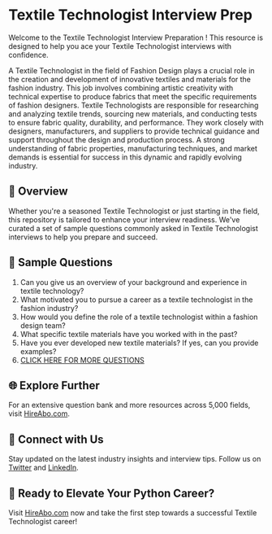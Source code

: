 # Textile Technologist Interview Prep

Welcome to the Textile Technologist Interview Preparation ! This resource is designed to help you ace your Textile Technologist interviews with confidence.

A Textile Technologist in the field of Fashion Design plays a crucial role in the creation and development of innovative textiles and materials for the fashion industry. This job involves combining artistic creativity with technical expertise to produce fabrics that meet the specific requirements of fashion designers. Textile Technologists are responsible for researching and analyzing textile trends, sourcing new materials, and conducting tests to ensure fabric quality, durability, and performance. They work closely with designers, manufacturers, and suppliers to provide technical guidance and support throughout the design and production process. A strong understanding of fabric properties, manufacturing techniques, and market demands is essential for success in this dynamic and rapidly evolving industry.

## 🚀 Overview

Whether you're a seasoned Textile Technologist or just starting in the field, this repository is tailored to enhance your interview readiness. We've curated a set of sample questions commonly asked in Textile Technologist interviews to help you prepare and succeed.

## 📝 Sample Questions

1. Can you give us an overview of your background and experience in textile technology?
2. What motivated you to pursue a career as a textile technologist in the fashion industry?
3. How would you define the role of a textile technologist within a fashion design team?
4. What specific textile materials have you worked with in the past?
5. Have you ever developed new textile materials? If yes, can you provide examples?
6. [CLICK HERE FOR MORE QUESTIONS](https://hireabo.com/job/6_1_16/Textile%20Technologist)

## 🌐 Explore Further

For an extensive question bank and more resources across 5,000 fields, visit [HireAbo.com](https://www.hireabo.com).

## 📱 Connect with Us

Stay updated on the latest industry insights and interview tips. Follow us on [Twitter](https://twitter.com/hireabo) and [LinkedIn](https://www.linkedin.com/in/hire-abo-3609972a8/).

## 🚀 Ready to Elevate Your Python Career?

Visit [HireAbo.com](https://www.hireabo.com) now and take the first step towards a successful Textile Technologist career!
